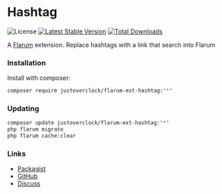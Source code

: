 # Hashtag

![License](https://img.shields.io/badge/license-MIT-blue.svg) [![Latest Stable Version](https://img.shields.io/packagist/v/justoverclock/flarum-ext-hashtag.svg)](https://packagist.org/packages/justoverclock/flarum-ext-hashtag) [![Total Downloads](https://img.shields.io/packagist/dt/justoverclock/flarum-ext-hashtag.svg)](https://packagist.org/packages/justoverclock/flarum-ext-hashtag)

A [Flarum](http://flarum.org) extension. Replace hashtags with a link that search into Flarum

### Installation

Install with composer:

```sh
composer require justoverclock/flarum-ext-hashtag:"*"
```

### Updating

```sh
composer update justoverclock/flarum-ext-hashtag:"*"
php flarum migrate
php flarum cache:clear
```

### Links

- [Packagist](https://packagist.org/packages/justoverclock/flarum-ext-hashtag)
- [GitHub](https://github.com/justoverclock/flarum-ext-hashtag)
- [Discuss](https://discuss.flarum.org/d/PUT_DISCUSS_SLUG_HERE)

